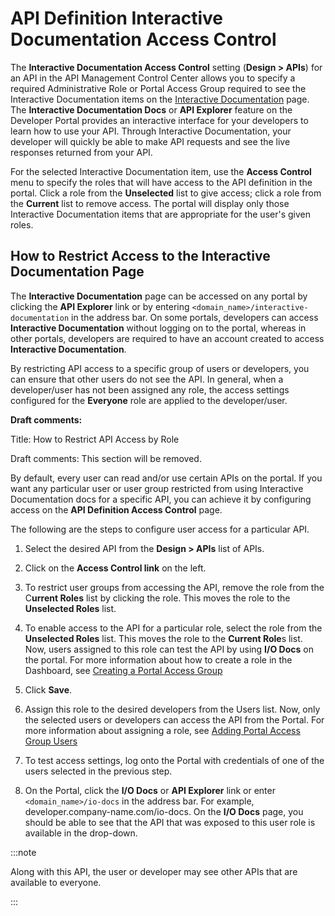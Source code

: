 ﻿---
sidebar_position: 9
---

# API Definition Interactive Documentation Access Control

<head>
  <meta name="guidename" content="API Management"/>
  <meta name="context" content="GUID-2e922d5a-dd6a-4322-91eb-6e3205a4db3f"/>
</head>

The **Interactive Documentation Access Control** setting (**Design > APIs**) for an API in the API Management Control Center allows you to specify a required Administrative Role or Portal Access Group required to see the Interactive Documentation items on the [Interactive Documentation](../Interactivedocumentation/Interactive_documentation.md) page. The **Interactive Documentation Docs** or **API Explorer** feature on the Developer Portal provides an interactive interface for your developers to learn how to use your API. Through Interactive Documentation, your developer will quickly be able to make API requests and see the live responses returned from your API.

For the selected Interactive Documentation item, use the **Access Control** menu to specify the roles that will have access to the API definition in the portal. Click a role from the **Unselected** list to give access; click a role from the **Current** list to remove access. The portal will display only those Interactive Documentation items that are appropriate for the user's given roles. 

## How to Restrict Access to the Interactive Documentation Page

The **Interactive Documentation** page can be accessed on any portal by clicking the **API Explorer** link or by entering `<domain_name>/interactive-documentation` in the address bar. On some portals, developers can access **Interactive Documentation** without logging on to the portal, whereas in other portals, developers are required to have an account created to access **Interactive Documentation**. 

By restricting API access to a specific group of users or developers, you can ensure that other users do not see the API. In general, when a developer/user has not been assigned any role, the access settings configured for the **Everyone** role are applied to the developer/user. 


**Draft comments:**

Title: How to Restrict API Access by Role 

Draft comments: This section will be removed. 

By default, every user can read and/or use certain APIs on the portal. If you want any particular user or user group restricted from using Interactive Documentation docs for a specific API, you can achieve it by configuring access on the **API Definition Access Control** page. 

The following are the steps to configure user access for a particular API. 

1. Select the desired API from the **Design > APIs** list of APIs.
 
2. Click on the **Access Control link** on the left.

3. To restrict user groups from accessing the API, remove the role from the C**urrent Roles** list by clicking the role. This moves the role to the **Unselected Roles** list. 

4. To enable access to the API for a particular role, select the role from the **Unselected Roles** list. This moves the role to the **Current Role**s list. Now, users assigned to this role can test the API by using **I/O Docs** on the portal. For more information about how to create a role in the Dashboard, see [Creating a Portal Access Group](../../ManageControls/Distributedapimanagement/Organizations/Portal_access_groups_introduction/Creating_a_portal_access_group.md)

5. Click **Save**. 

6. Assign this role to the desired developers from the Users list. Now, only the selected users or developers can access the API from the Portal. For more information about assigning a role, see [Adding Portal Access Group Users](../../ManageControls/Distributedapimanagement/Organizations/Portal_access_groups_introduction/Portal_access_group_users/Adding_portal_access_group_users.md)

7. To test access settings, log onto the Portal with credentials of one of the users selected in the previous step. 

8. On the Portal, click the **I/O Docs** or **API Explorer** link or enter `<domain_name>/io-docs` in the address bar. For example, developer.company-name.com/io-docs. On the **I/O Docs** page, you should be able to see that the API that was exposed to this user role is available in the drop-down. 

:::note

Along with this API, the user or developer may see other APIs that are available to everyone.

:::

